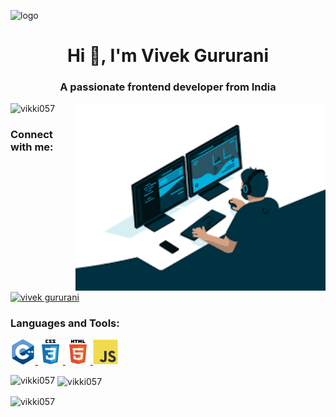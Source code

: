 ![logo]()
    <h1 align="center">Hi 👋, I'm Vivek Gururani</h1>
<h3 align="center">A passionate frontend developer from India</h3>

<img align="right" src="images.png" alt="coding" width="400px">

<p align="left"> <img src="https://komarev.com/ghpvc/?username=vikki057&label=Profile%20views&color=0e75b6&style=flat" alt="vikki057" /> </p>

<h3 align="left">Connect with me:</h3>
<p align="left">
<a href="https://linkedin.com/in/vivek gururani" target="blank"><img align="center" src="https://raw.githubusercontent.com/rahuldkjain/github-profile-readme-generator/master/src/images/icons/Social/linked-in-alt.svg" alt="vivek gururani" height="30" width="40" /></a>
</p>

<h3 align="left">Languages and Tools:</h3>
<p align="left"> <a href="https://www.w3schools.com/cpp/" target="_blank" rel="noreferrer"> <img src="https://raw.githubusercontent.com/devicons/devicon/master/icons/cplusplus/cplusplus-original.svg" alt="cplusplus" width="40" height="40"/> </a> <a href="https://www.w3schools.com/css/" target="_blank" rel="noreferrer"> <img src="https://raw.githubusercontent.com/devicons/devicon/master/icons/css3/css3-original-wordmark.svg" alt="css3" width="40" height="40"/> </a> <a href="https://www.w3.org/html/" target="_blank" rel="noreferrer"> <img src="https://raw.githubusercontent.com/devicons/devicon/master/icons/html5/html5-original-wordmark.svg" alt="html5" width="40" height="40"/> </a> <a href="https://developer.mozilla.org/en-US/docs/Web/JavaScript" target="_blank" rel="noreferrer"> <img src="https://raw.githubusercontent.com/devicons/devicon/master/icons/javascript/javascript-original.svg" alt="javascript" width="40" height="40"/> </a> </p>

<p><img align="left" src="https://github-readme-stats.vercel.app/api/top-langs?username=vikki057&show_icons=true&locale=en&layout=compact" alt="vikki057" /></p>

<p>&nbsp;<img align="center" src="https://github-readme-stats.vercel.app/api?username=vikki057&show_icons=true&locale=en" alt="vikki057" /></p>

<p><img align="center" src="https://github-readme-streak-stats.herokuapp.com/?user=vikki057&" alt="vikki057" /></p>
